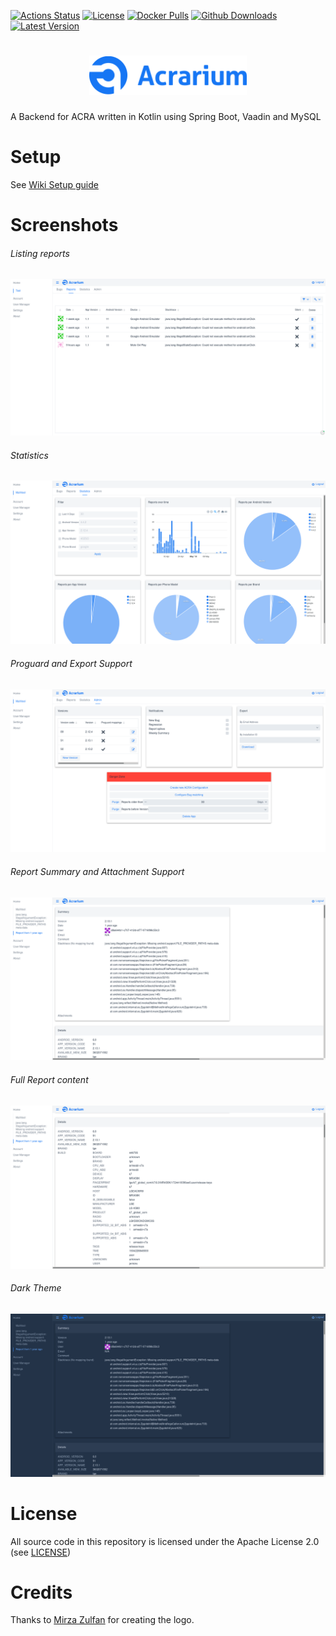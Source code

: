 [![Actions Status](https://img.shields.io/github/actions/workflow/status/F43nd1r/Acrarium/tests.yml?label=Tests&style=for-the-badge)](https://github.com/F43nd1r/Acrarium/actions)
[![License](https://img.shields.io/github/license/F43nd1r/Acrarium?style=for-the-badge)](https://github.com/F43nd1r/Acrarium/blob/master/LICENSE)
[![Docker Pulls](https://img.shields.io/docker/pulls/f43nd1r/acrarium?style=for-the-badge)](https://hub.docker.com/repository/docker/f43nd1r/acrarium)
[![Github Downloads](https://img.shields.io/github/downloads/F43nd1r/Acrarium/total?label=Github%20Downloads&style=for-the-badge)](https://github.com/F43nd1r/Acrarium/releases)
[![Latest Version](https://img.shields.io/docker/v/f43nd1r/acrarium?label=Latest%20version&style=for-the-badge)](https://github.com/F43nd1r/Acrarium/releases)

<h1 align=center>
<img src="acrarium/src/main/resources/META-INF/resources/images/logo.png" width=50%>
</h1>
A Backend for ACRA written in Kotlin using Spring Boot, Vaadin and MySQL

# Setup

See [Wiki Setup guide](https://github.com/F43nd1r/acra-backend/wiki/Setup-guide)

# Screenshots

###### Listing reports
![report list](screenshots/reports.png)

###### Statistics
![statistics](screenshots/statistics.png)

###### Proguard and Export Support
![admin tab](screenshots/admin.png)

###### Report Summary and Attachment Support
![report summary](screenshots/summary.png)

###### Full Report content
![report content](screenshots/details.png)

###### Dark Theme
![dark theme](screenshots/dark.png)

# License

All source code in this repository is licensed under the Apache License 2.0 (see [LICENSE](LICENSE))

# Credits

 Thanks to [Mirza Zulfan](https://github.com/mirzazulfan) for creating the logo.
